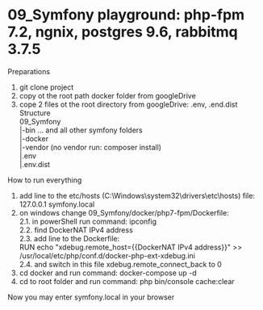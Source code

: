 # 09_Symfony playground: php-fpm 7.2, ngnix, postgres 9.6, rabbitmq 3.7.5

Preparations <br />
  1. git clone project
  2. copy ot the root path docker folder from googleDrive
  3. cope 2 files ot the root directory from googleDrive: .env, .end.dist
    <br />Structure
    <br />09_Symfony
    <br />  |-bin ... and all other symfony folders
    <br />  |-docker
    <br />  |-vendor (no vendor run: composer install)
    <br />  |.env
    <br />  |.env.dist
      
How to run everything <br />
  1. add line to the etc/hosts (C:\Windows\system32\drivers\etc\hosts) file: 
  <br />  127.0.0.1	symfony.local
  2. on windows change 09_Symfony/docker/php7-fpm/Dockerfile:
  <br />  2.1. in powerShell run command: ipconfig
  <br />  2.2. find DockerNAT IPv4 address
  <br />  2.3. add line to the Dockerfile:
  <br />  RUN echo "xdebug.remote_host={{DockerNAT IPv4 address}}" >> /usr/local/etc/php/conf.d/docker-php-ext-xdebug.ini
  <br />  2.4. and switch in this file xdebug.remote_connect_back to 0
  3. cd docker and run command: docker-compose up -d
  4. cd to root folder and run command: php bin/console cache:clear

Now you may enter symfony.local in your browser <br />
